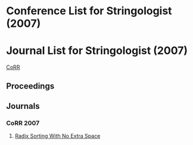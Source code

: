 # Conference List for Stringologist (2007)
  
# Journal List for Stringologist (2007)
  
[CoRR](#corr-2007)  
## Proceedings  
  
## Journals  
  
### CoRR 2007  
  1. [Radix Sorting With No Extra Space](https://arxiv.org/abs/0706.4107)  
  
